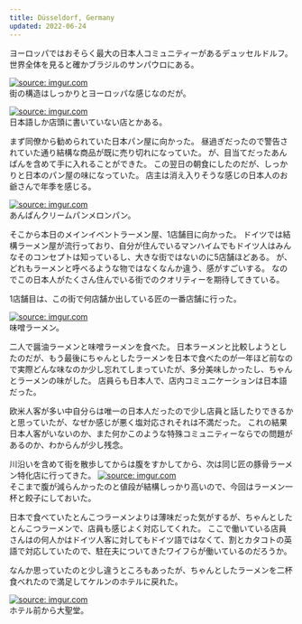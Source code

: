 ```yaml
---
title: Düsseldorf, Germany
updated: 2022-06-24
---
```


ヨーロッパではおそらく最大の日本人コミュニティーがあるデュッセルドルフ。
世界全体を見ると確かブラジルのサンパウロにある。

<a href="https://imgur.com/JSzkkgc"><img src="https://i.imgur.com/JSzkkgc.jpg" title="source: imgur.com" /></a>  
街の構造はしっかりとヨーロッパな感じなのだが。

<a href="https://imgur.com/yyPTXcp"><img src="https://i.imgur.com/yyPTXcp.png" title="source: imgur.com" /></a>  
日本語しか店頭に書いていない店とかある。

まず同僚から勧められていた日本パン屋に向かった。
昼過ぎだったので警告されていた通り結構な商品が既に売り切れになっていた。
が、目当てだったあんぱんを含めて手に入れることができた。
この翌日の朝食にしたのだが、しっかりと日本のパン屋の味になっていた。
店主は消え入りそうな感じの日本人のお爺さんで年季を感じる。

<a href="https://imgur.com/QRsGLIX"><img src="https://i.imgur.com/QRsGLIX.png" title="source: imgur.com" /></a>  
あんぱんクリームパンメロンパン。

そこから本日のメインイベントラーメン屋、1店舗目に向かった。
ドイツでは結構ラーメン屋が流行っており、自分が住んでいるマンハイムでもドイツ人はみんなそのコンセプトは知っているし、大きな街ではないのに5店舗ほどある。
が、どれもラーメンと呼べるような物ではなくなんか違う、感がすごいする。
なのでこの日本人がたくさん住んでいる街でのクオリティーを期待してきている。

1店舗目は、この街で何店舗か出している匠の一番店舗に行った。

<a href="https://imgur.com/zibKgpv"><img src="https://i.imgur.com/zibKgpv.png" title="source: imgur.com" /></a>  
味噌ラーメン。

二人で醤油ラーメンと味噌ラーメンを食べた。
日本ラーメンと比較しようとしたのだが、もう最後にちゃんとしたラーメンを日本で食べたのが一年ほど前なので実際どんな味なのか少し忘れてしまっていたが、多分美味しかったし、ちゃんとラーメンの味がした。
店員らも日本人で、店内コミュニケーションは日本語だった。

欧米人客が多い中自分らは唯一の日本人だったので少し店員と話したりできるかと思っていたが、なぜか感じが悪く塩対応されそれは不満だった。
これの結果日本人客がいないのか、また何かこのような特殊コミュニティーならでの問題があるのか、わからんが少し残念。

川沿いを含めて街を散歩してからは腹をすかしてから、次は同じ匠の豚骨ラーメン特化店に行ってきた。
<a href="https://imgur.com/4eaqQbM"><img src="https://i.imgur.com/4eaqQbM.png" title="source: imgur.com" /></a>  
そこまで腹が減らんかったのと値段が結構しっかり高いので、今回はラーメン一杯と餃子にしておいた。

日本で食べていたとんこつラーメンよりは薄味だった気がするが、ちゃんとしたとんこつラーメンで、店員も感じよく対応してくれた。
ここで働いている店員さんはの何人かはドイツ人客に対してもドイツ語ではなくて、割とカタコトの英語で対応していたので、駐在夫についてきたワイフらが働いているのだろうか。

なんか思っていたのと少し違うところもあったが、ちゃんとしたラーメンを二杯食べれたので満足してケルンのホテルに戻れた。

<a href="https://imgur.com/5C83s9U"><img src="https://i.imgur.com/5C83s9U.png" title="source: imgur.com" /></a>  
ホテル前から大聖堂。
